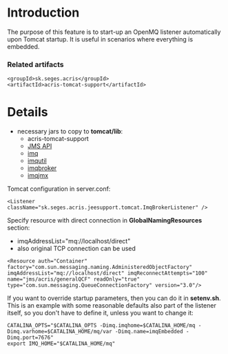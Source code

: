# Introduction #

The purpose of this feature is to start-up an OpenMQ listener automatically upon Tomcat startup. It is useful in scenarios where everything is embedded.

### Related artifacts ###

```
<groupId>sk.seges.acris</groupId>
<artifactId>acris-tomcat-support</artifactId>
```

# Details #

  * necessary jars to copy to **tomcat/lib**:
    * acris-tomcat-support
    * [JMS API](http://search.maven.org/#artifactdetails%7Cjavax.jms%7Cjms%7C1.1%7Cjar)
    * [imq](http://search.maven.org/#search%7Cga%7C1%7Cimq)
    * [imqutil](http://search.maven.org/#search%7Cga%7C1%7Cimqutil)
    * [imqbroker](http://search.maven.org/#search%7Cga%7C1%7Cimqbroker)
    * [imqjmx](http://search.maven.org/#search%7Cga%7C1%7Cimqjmx)

Tomcat configuration in server.conf:

```
<Listener className="sk.seges.acris.jeesupport.tomcat.ImqBrokerListener" />
```

Specify resource with direct connection in **GlobalNamingResources** section:
  * imqAddressList="mq://localhost/direct"
  * also original TCP connection can be used

```
<Resource auth="Container" factory="com.sun.messaging.naming.AdministeredObjectFactory" imqAddressList="mq://localhost/direct" imqReconnectAttempts="100" name="jms/acris/generalQCF" readOnly="true" type="com.sun.messaging.QueueConnectionFactory" version="3.0"/>
```

If you want to override startup parameters, then you can do it in **setenv.sh**. This is an example with some reasonable defaults also part of the listener itself, so you don't have to define it, unless you want to change it:
```
CATALINA_OPTS="$CATALINA_OPTS -Dimq.imqhome=$CATALINA_HOME/mq -Dimq.varhome=$CATALINA_HOME/mq/var -Dimq.name=imqEmbedded -Dimq.port=7676"
export IMQ_HOME="$CATALINA_HOME/mq"
```
